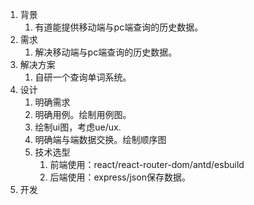 1. 背景
   1. 有道能提供移动端与pc端查询的历史数据。
2. 需求
   1. 解决移动端与pc端查询的历史数据。
3. 解决方案
   1. 自研一个查询单词系统。
4. 设计
   1. 明确需求
   2. 明确用例。绘制用例图。
   3. 绘制ui图，考虑ue/ux.
   4. 明确端与端数据交换。绘制顺序图
   5. 技术选型
      1. 前端使用：react/react-router-dom/antd/esbuild
      2. 后端使用：express/json保存数据。
5. 开发